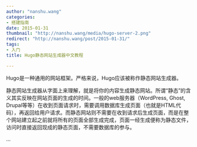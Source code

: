 ```yaml
---
author: "nanshu.wang"
categories:
- 搭建指南
date: 2015-01-31
thumbnail: "http://nanshu.wang/media/hugo-server-2.png"
redirect: "http://nanshu.wang/post/2015-01-31/"
tags:
- 入门
title: Hugo静态网站生成器中文教程

---
```


Hugo是一种通用的网站框架。严格来说，Hugo应该被称作静态网站生成器。

静态网站生成器从字面上来理解，就是将你的内容生成静态网站。所谓“静态”的含义其实反映在网站页面的生成的时间。一般的web服务器（WordPress, Ghost, Drupal等等）在收到页面请求时，需要调用数据库生成页面（也就是HTML代码），再返回给用户请求。而静态网站则不需要在收到请求后生成页面，而是在整个网站建立起之前就将所有的页面全部生成完成，页面一经生成便称为静态文件，访问时直接返回现成的静态页面，不需要数据库的参与。

...
